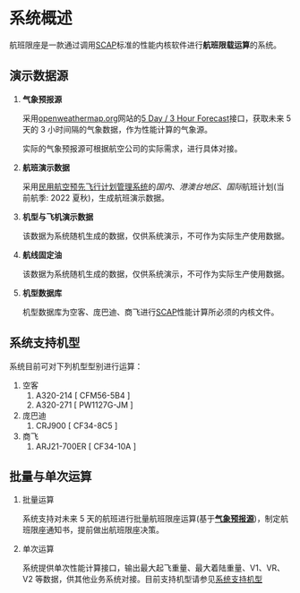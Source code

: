 # 系统概述

航班限座是一款通过调用[SCAP](https://www.iata.org/en/publications/store/standard-computerized-airplane-performance--scap-/)标准的性能内核软件进行**航班限载运算**的系统。

## 演示数据源

1. **气象预报源**

   采用[openweathermap.org](https://openweathermap.org/)网站的[5 Day / 3 Hour Forecast](https://openweathermap.org/forecast5)接口，获取未来 5 天的 3 小时间隔的气象数据，作为性能计算的气象源。

   实际的气象预报源可根据航空公司的实际需求，进行具体对接。

2. **航班演示数据**

   采用[民用航空预先飞行计划管理系统](https://pre-flight.cn)的*国内*、_港澳台地区_、*国际*航班计划(当前航季: 2022 夏秋)，生成航班演示数据。

3. **机型与飞机演示数据**

   该数据为系统随机生成的数据，仅供系统演示，不可作为实际生产使用数据。

4. **航线固定油**

   该数据为系统随机生成的数据，仅供系统演示，不可作为实际生产使用数据。

5. **机型数据库**

   机型数据库为空客、庞巴迪、商飞进行[SCAP](https://www.iata.org/en/publications/store/standard-computerized-airplane-performance--scap-/)性能计算所必须的内核文件。

## 系统支持机型

系统目前可对下列机型型别进行运算：

1. 空客
   1. A320-214 [ CFM56-5B4 ]
   2. A320-271 [ PW1127G-JM ]
2. 庞巴迪
   1. CRJ900 [ CF34-8C5 ]
3. 商飞
   1. ARJ21-700ER [ CF34-10A ]

## 批量与单次运算

1.  批量运算

    系统支持对未来 5 天的航班进行批量航班限座运算(基于[**气象预报源**](#演示数据源))，制定航班限座通知书，提前做出航班限座决策。

2.  单次运算

    系统提供单次性能计算接口，输出最大起飞重量、最大着陆重量、V1、VR、V2 等数据，供其他业务系统对接。目前支持机型请参见[系统支持机型](#系统支持机型)
